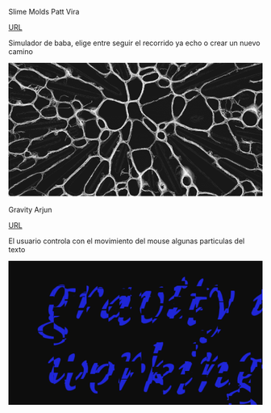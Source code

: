 Slime Molds Patt Vira

[URL](https://p5js.org/sketches/2213463/)

Simulador de baba, elige entre seguir el recorrido ya echo o crear un nuevo camino

![Cuadro comparativo](../../../../assets/slime-molds.png)


Gravity Arjun

[URL](https://p5js.org/sketches/2218758/)

El usuario controla con el movimiento del mouse algunas particulas del texto

![Cuadro comparativo](../../../../assets/Gravity-arjun.png)
